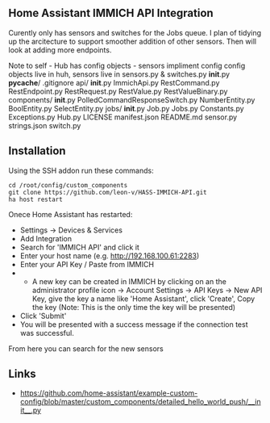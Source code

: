 ## Home Assistant IMMICH API Integration
Curently only has sensors and switches for the Jobs queue.
I plan of tidying up the arcitecture to support smoother addition of other sensors.
Then will look at adding more endpoints.


Note to self - Hub has config objects - sensors impliment config
config objects live in huh, sensors live in sensors.py & switches.py
__init__.py
__pycache__/
.gitignore
api/
    __init__.py
    ImmichApi.py
    RestCommand.py
    RestEndpoint.py
    RestRequest.py
    RestValue.py
    RestValueBinary.py
components/
    __init__.py
    PolledCommandResponseSwitch.py
    NumberEntity.py
    BoolEntity.py
    SelectEntity.py
jobs/
    __init__.py
    Job.py
    Jobs.py
Constants.py
Exceptions.py
Hub.py
LICENSE
manifest.json
README.md
sensor.py
strings.json
switch.py

## Installation

Using the SSH addon run these commands:
```
cd /root/config/custom_components
git clone https://github.com/leon-v/HASS-IMMICH-API.git
ha host restart
```
Onece Home Assistant has restarted:
 - Settings -> Devices & Services
 - Add Integration
 - Search for 'IMMICH API' and click it
 - Enter your host name (e.g. http://192.168.100.61:2283)
 - Enter your API Key / Paste from IMMICH
 - - A new key can be created in IMMICH by clicking on an the administrator profile icon -> Account Settings -> API Keys -> New API Key, give the key a name like 'Home Assistant', click 'Create', Copy the key (Note: This is the only time the key will be presented)
 - Click 'Submit'
 - You will be presented with a success message if the connection test was successful.

From here you can search for the new sensors

## Links
 - https://github.com/home-assistant/example-custom-config/blob/master/custom_components/detailed_hello_world_push/__init__.py
